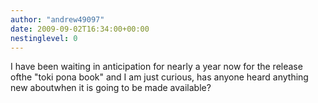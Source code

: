 ```yaml
---
author: "andrew49097"
date: 2009-09-02T16:34:00+00:00
nestinglevel: 0
---
```

I have been waiting in anticipation for nearly a year now for the release ofthe "toki pona book" and I am just curious, has anyone heard anything new aboutwhen it is going to be made available?
